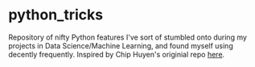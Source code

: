 # python_tricks

Repository of nifty Python features I've sort of stumbled onto during my projects in Data Science/Machine Learning, and found myself using decently frequently. Inspired by Chip Huyen's originial repo [here](https://github.com/chiphuyen/python-is-cool).
